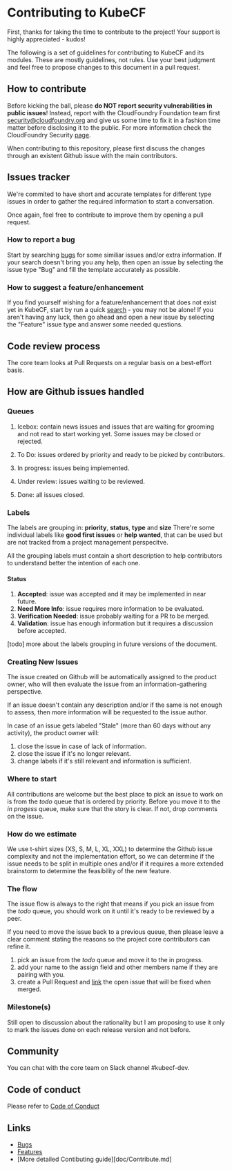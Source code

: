 # Contributing to KubeCF

First, thanks for taking the time to contribute to the project! Your support is highly appreciated - kudos!

The following is a set of guidelines for contributing to KubeCF and its modules. These are mostly guidelines, not rules.
Use your best judgment and feel free to propose changes to this document in a pull request.

## How to contribute

Before kicking the ball, please **do NOT report security vulnerabilities in public issues**! Instead, report with the
CloudFoundry Foundation team first <security@cloudfoundry.org> and give us some time to fix it in a fashion time matter before disclosing it to the public.
For more information check the CloudFoundry Security [page](https://www.cloudfoundry.org/security/).

When contributing to this repository, please first discuss the changes through an existent Github issue with the main contributors.

## Issues tracker

We're commited to have short and accurate templates for different type issues in order to gather the required
information to start a conversation.

Once again, feel free to contribute to improve them by opening a pull request.

### How to report a bug

Start by searching [bugs][1] for some similiar issues and/or extra information. If your search doesn't bring you any
help, then open an issue by selecting the issue type "Bug" and fill the template accurately as possible.

### How to suggest a feature/enhancement

If you find yourself wishing for a feature/enhancement that does not exist yet in KubeCF, start by run a
quick [search][2] - you may not be alone! If you aren't having any luck, then go ahead and open a new issue by selecting the
"Feature" issue type and answer some needed questions.

## Code review process

The core team looks at Pull Requests on a regular basis on a best-effort basis.

## How are Github issues handled

### Queues

1. Icebox: contain news issues and issues that are waiting for grooming and not read to start working yet. Some issues
may be closed or rejected.

2. To Do: issues ordered by priority and ready to be picked by contributors.

3. In progress: issues being implemented.

4. Under review: issues waiting to be reviewed.

5. Done: all issues closed.

### Labels

The labels are grouping in: **priority**, **status**, **type** and **size** There're some individual labels like
**good first issues** or **help wanted**, that can be used but are not tracked from a project management perspecitve.

All the grouping labels must contain a short description to help contributors to understand better the intention of
each one.

#### Status

1. **Accepted**: issue was accepted and it may be implemented in near future.
2. **Need More Info**: issue requires more information to be evaluated.
3. **Verification Needed**: issue probably waiting for a PR to be merged.
4. **Validation**: issue has enough information but it requires a discussion before accepted.

[todo] more about the labels grouping in future versions of the document.

### Creating New Issues

The issue created on Github will be automatically assigned to the product owner, who will then evaluate the issue from an
information-gathering perspective.

If an issue doesn't contain any description and/or if the same is not enough to assess, then more information will be
requested to the issue author.

In case of an issue gets labeled "Stale" (more than 60 days without any activity), the product owner will:

1. close the issue in case of lack of information.
2. close the issue if it's no longer relevant.
3. change labels if it's still relevant and information is sufficient.

### Where to start

All contributions are welcome but the best place to pick an issue to work on is from the _todo_ queue that is ordered by
priority. Before you move it to the _in progess_ queue, make sure that the story is clear. If not, drop comments on the
issue.

### How do we estimate

We use t-shirt sizes (XS, S, M, L, XL, XXL)  to determine the Github issue complexity and not the implementation effort, so we can determine if the issue needs to be split in multiple ones and/or if it requires a more extended brainstorm to determine the feasibility of the new feature.

### The flow

The issue flow is always to the right that means if you pick an issue from the _todo_ queue, you should work on it until
it's ready to be reviewed by a peer.

If you need to move the issue back to a previous queue, then please leave a clear comment stating the reasons so the
project core contributors can refine it.

1. pick an issue from the _todo_ queue and move it to the in progress.
2. add your name to the assign field and other members name if they are pairing with you.
3. create a Pull Request and
[link](https://help.github.com/en/github/managing-your-work-on-github/linking-a-pull-request-to-an-issue) the open issue
that will be fixed when merged.

### Milestone(s)

Still open to discussion about the rationality but I am proposing to use it only to mark the issues done on each release
version and not before.

## Community

You can chat with the core team on Slack channel #kubecf-dev.

## Code of conduct

Please refer to [Code of Conduct](code-of-conduct.md)

## Links

- [Bugs][1]
- [Features][2]
- [More detailed Contibuting guide][doc/Contribute.md]

[1]: https://github.com/issues?utf8=%E2%9C%93&q=repo%3ASUSE%2Fkubecf+is%3Aopen+is%3Aissue+label%3A%22bug+%F0%9F%90%9B%22

[2]: https://github.com/issues?utf8=%E2%9C%93&q=repo%3ASUSE%2Fkubecf+is%3Aissue+label%3A%22enhancement+%E2%9C%A8%22
